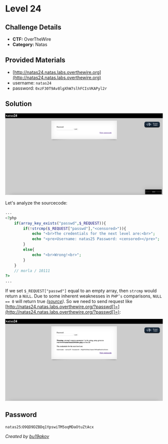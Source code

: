 # Level 24

## Challenge Details 

- **CTF:** OverTheWire
- **Category:** Natas

## Provided Materials

- [http://natas24.natas.labs.overthewire.org](http://natas24.natas.labs.overthewire.org)
- username: `natas24`
- password: `0xzF30T9Av8lgXhW7slhFCIsVKAPyl2r`

## Solution

![start](./start.jpg)

Let's analyze the sourcecode:

```php
...
<?php
    if(array_key_exists("passwd",$_REQUEST)){
        if(!strcmp($_REQUEST["passwd"],"<censored>")){
            echo "<br>The credentials for the next level are:<br>";
            echo "<pre>Username: natas25 Password: <censored></pre>";
        }
        else{
            echo "<br>Wrong!<br>";
        }
    }
    // morla / 10111
?>
...
```

If we set `$_REQUEST["passwd"]` equal to an empty array, then `strcmp` would return a `NULL`. Due to some inherent weaknesses in `PHP’s` comparisons, `NULL == 0` will return true *([source](https://www.doyler.net/security-not-included/bypassing-php-strcmp-abctf2016))*. So we need to send request like [http://natas24.natas.labs.overthewire.org/?passwd[]=](http://natas24.natas.labs.overthewire.org/?passwd[]=):

![pass](./pass.jpg)

## Password

`natas25`:`O9QD9DZBDq1YpswiTM5oqMDaOtuZtAcx`

*Created by [bu19akov](https://github.com/bu19akov)*